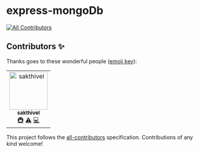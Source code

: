 # express-mongoDb
[![All Contributors](https://img.shields.io/badge/all_contributors-1-orange.svg?style=flat-square)](#contributors)

## Contributors ✨

Thanks goes to these wonderful people ([emoji key](https://allcontributors.org/docs/en/emoji-key)):

<!-- ALL-CONTRIBUTORS-LIST:START - Do not remove or modify this section -->
<!-- prettier-ignore -->
<table>
  <tr>
    <td align="center"><a href="https://github.com/sakthivel9963"><img src="https://avatars3.githubusercontent.com/u/20663777?v=4" width="100px;" alt="sakthivel "/><br /><sub><b>sakthivel </b></sub></a><br /><a href="#infra-sakthivel9963" title="Infrastructure (Hosting, Build-Tools, etc)">🚇</a> <a href="https://github.com/sakthivel9963/express-mongoDb/commits?author=sakthivel9963" title="Tests">⚠️</a> <a href="https://github.com/sakthivel9963/express-mongoDb/commits?author=sakthivel9963" title="Code">💻</a></td>
  </tr>
</table>

<!-- ALL-CONTRIBUTORS-LIST:END -->

This project follows the [all-contributors](https://github.com/all-contributors/all-contributors) specification. Contributions of any kind welcome!
